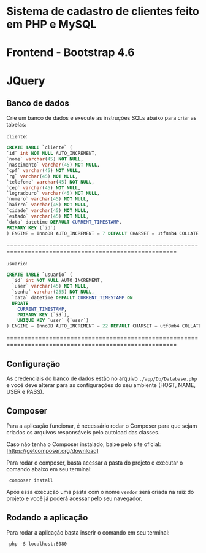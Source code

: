 # Sistema de cadastro de clientes feito em PHP e MySQL
# Frontend - Bootstrap 4.6
# JQuery

## Banco de dados

Crie um banco de dados e execute as instruções SQLs abaixo para criar as tabelas:

 `cliente`:
```sql
CREATE TABLE `cliente` (
`id` int NOT NULL AUTO_INCREMENT,
`nome` varchar(45) NOT NULL,
`nascimento` varchar(45) NOT NULL,
`cpf` varchar(45) NOT NULL,
`rg` varchar(45) NOT NULL,
`telefone` varchar(45) NOT NULL,
`cep` varchar(45) NOT NULL,
`logradouro` varchar(45) NOT NULL,
`numero` varchar(45) NOT NULL,
`bairro` varchar(45) NOT NULL,
`cidade` varchar(45) NOT NULL,
`estado` varchar(45) NOT NULL,
`data` datetime DEFAULT CURRENT_TIMESTAMP,
PRIMARY KEY (`id`)
) ENGINE = InnoDB AUTO_INCREMENT = 7 DEFAULT CHARSET = utf8mb4 COLLATE = utf8mb4_0900_ai_ci
```

======================================================================================================

 `usuario`:
```sql
CREATE TABLE `usuario` (
  `id` int NOT NULL AUTO_INCREMENT,
  `user` varchar(45) NOT NULL,
  `senha` varchar(255) NOT NULL,
  `data` datetime DEFAULT CURRENT_TIMESTAMP ON
  UPDATE
    CURRENT_TIMESTAMP,
    PRIMARY KEY (`id`),
    UNIQUE KEY `user` (`user`)
) ENGINE = InnoDB AUTO_INCREMENT = 22 DEFAULT CHARSET = utf8mb4 COLLATE = utf8mb4_0900_ai_ci
```

======================================================================================================

## Configuração

As credenciais do banco de dados estão no arquivo `./app/Db/Database.php` e você deve alterar para as configurações do seu ambiente (HOST, NAME, USER e PASS).

## Composer

Para a aplicação funcionar, é necessário rodar o Composer para que sejam criados os arquivos responsáveis pelo autoload das classes.

Caso não tenha o Composer instalado, baixe pelo site oficial: [https://getcomposer.org/download]

Para rodar o composer, basta acessar a pasta do projeto e executar o comando abaixo em seu terminal:

```
 composer install

```

Após essa execução uma pasta com o nome `vendor` será criada na raiz do projeto e você já poderá acessar pelo seu navegador.

## Rodando a aplicação

Para rodar a aplicação basta inserir o comando em seu terminal:

```
 php -S localhost:8080

```
